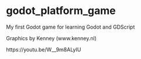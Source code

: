 # godot_platform_game
My first Godot game for learning Godot and GDScript
<p>
Graphics by Kenney (www.kenney.nl)
<p>
https://youtu.be/W__9m8ALyIU
<p>
